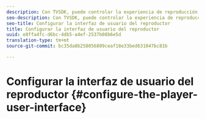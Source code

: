 ```yaml
---
description: Con TVSDK, puede controlar la experiencia de reproducción básica para vídeo en directo y vídeo a petición (VOD). TVSDK proporciona métodos y propiedades en la instancia del reproductor que puede utilizar para configurar la interfaz de usuario del reproductor.
seo-description: Con TVSDK, puede controlar la experiencia de reproducción básica para vídeo en directo y vídeo a petición (VOD). TVSDK proporciona métodos y propiedades en la instancia del reproductor que puede utilizar para configurar la interfaz de usuario del reproductor.
seo-title: Configurar la interfaz de usuario del reproductor
title: Configurar la interfaz de usuario del reproductor
uuid: e8ffa4fc-d6bc-4db5-a4ef-2537b08b6e5d
translation-type: tm+mt
source-git-commit: bc35da8b258056809ceaf18e33bed631047bc81b

---
```



# Configurar la interfaz de usuario del reproductor {#configure-the-player-user-interface}
